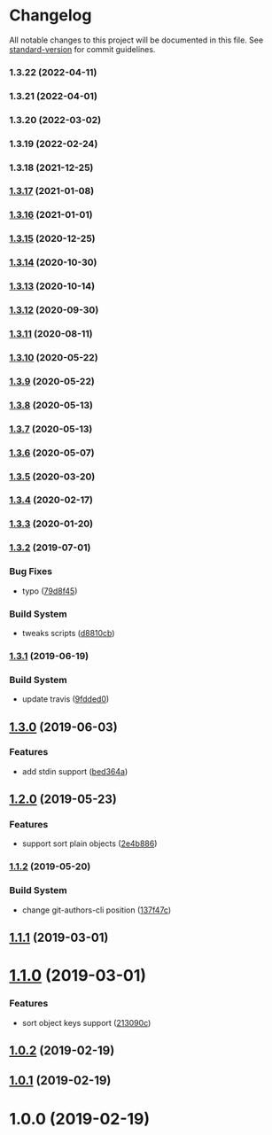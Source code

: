 # Changelog

All notable changes to this project will be documented in this file. See [standard-version](https://github.com/conventional-changelog/standard-version) for commit guidelines.

### 1.3.22 (2022-04-11)

### 1.3.21 (2022-04-01)

### 1.3.20 (2022-03-02)

### 1.3.19 (2022-02-24)

### 1.3.18 (2021-12-25)

### [1.3.17](https://github.com/Kikobeats/jsonsort/compare/v1.3.16...v1.3.17) (2021-01-08)

### [1.3.16](https://github.com/Kikobeats/jsonsort/compare/v1.3.15...v1.3.16) (2021-01-01)

### [1.3.15](https://github.com/Kikobeats/jsonsort/compare/v1.3.14...v1.3.15) (2020-12-25)

### [1.3.14](https://github.com/Kikobeats/jsonsort/compare/v1.3.13...v1.3.14) (2020-10-30)

### [1.3.13](https://github.com/Kikobeats/jsonsort/compare/v1.3.12...v1.3.13) (2020-10-14)

### [1.3.12](https://github.com/Kikobeats/jsonsort/compare/v1.3.11...v1.3.12) (2020-09-30)

### [1.3.11](https://github.com/Kikobeats/jsonsort/compare/v1.3.10...v1.3.11) (2020-08-11)

### [1.3.10](https://github.com/Kikobeats/jsonsort/compare/v1.3.9...v1.3.10) (2020-05-22)

### [1.3.9](https://github.com/Kikobeats/jsonsort/compare/v1.3.8...v1.3.9) (2020-05-22)

### [1.3.8](https://github.com/Kikobeats/jsonsort/compare/v1.3.7...v1.3.8) (2020-05-13)

### [1.3.7](https://github.com/Kikobeats/jsonsort/compare/v1.3.6...v1.3.7) (2020-05-13)

### [1.3.6](https://github.com/Kikobeats/jsonsort/compare/v1.3.5...v1.3.6) (2020-05-07)

### [1.3.5](https://github.com/Kikobeats/jsonsort/compare/v1.3.4...v1.3.5) (2020-03-20)

### [1.3.4](https://github.com/Kikobeats/jsonsort/compare/v1.3.3...v1.3.4) (2020-02-17)

### [1.3.3](https://github.com/Kikobeats/jsonsort/compare/v1.3.2...v1.3.3) (2020-01-20)

### [1.3.2](https://github.com/Kikobeats/jsonsort/compare/v1.3.1...v1.3.2) (2019-07-01)


### Bug Fixes

* typo ([79d8f45](https://github.com/Kikobeats/jsonsort/commit/79d8f45))


### Build System

* tweaks scripts ([d8810cb](https://github.com/Kikobeats/jsonsort/commit/d8810cb))



### [1.3.1](https://github.com/Kikobeats/jsonsort/compare/v1.3.0...v1.3.1) (2019-06-19)


### Build System

* update travis ([9fdded0](https://github.com/Kikobeats/jsonsort/commit/9fdded0))



## [1.3.0](https://github.com/Kikobeats/jsonsort/compare/v1.2.0...v1.3.0) (2019-06-03)


### Features

* add stdin support ([bed364a](https://github.com/Kikobeats/jsonsort/commit/bed364a))



## [1.2.0](https://github.com/Kikobeats/jsonsort/compare/v1.1.2...v1.2.0) (2019-05-23)


### Features

* support sort plain objects ([2e4b886](https://github.com/Kikobeats/jsonsort/commit/2e4b886))



### [1.1.2](https://github.com/Kikobeats/jsonsort/compare/v1.1.1...v1.1.2) (2019-05-20)


### Build System

* change git-authors-cli position ([137f47c](https://github.com/Kikobeats/jsonsort/commit/137f47c))



<a name="1.1.1"></a>
## [1.1.1](https://github.com/Kikobeats/jsonsort/compare/v1.1.0...v1.1.1) (2019-03-01)



<a name="1.1.0"></a>
# [1.1.0](https://github.com/Kikobeats/jsonsort/compare/v1.0.2...v1.1.0) (2019-03-01)


### Features

* sort object keys support ([213090c](https://github.com/Kikobeats/jsonsort/commit/213090c))



<a name="1.0.2"></a>
## [1.0.2](https://github.com/Kikobeats/jsonsort/compare/v1.0.1...v1.0.2) (2019-02-19)



<a name="1.0.1"></a>
## [1.0.1](https://github.com/Kikobeats/jsonsort/compare/v1.0.0...v1.0.1) (2019-02-19)



<a name="1.0.0"></a>
# 1.0.0 (2019-02-19)
